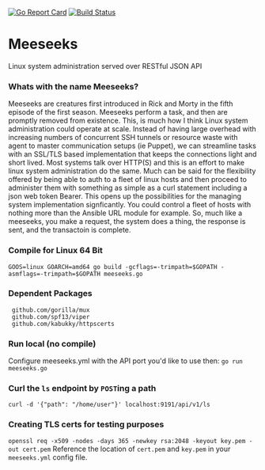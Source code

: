 [![Go Report Card](https://goreportcard.com/badge/github.com/mbach04/meeseeks)](https://goreportcard.com/report/github.com/mbach04/meeseeks)
[![Build Status](https://travis-ci.com/mbach04/meeseeks.svg?branch=master)](https://travis-ci.com/mbach04/meeseeks)

# Meeseeks
Linux system administration served over RESTful JSON API

### Whats with the name Meeseeks?
Meeseeks are creatures first introduced in Rick and Morty in the fifth episode of the first season. Meeseeks perform a task, and then are promptly removed from existence. This, is much how I think Linux system administration could operate at scale. Instead of having large overhead with increasing numbers of concurrent SSH tunnels or resource waste with agent to master communication setups (ie Puppet), we can streamline tasks with an SSL/TLS based implementation that keeps the connections light and short lived. Most systems talk over HTTP(S) and this is an effort to make linux system administration do the same. Much can be said for the flexibility offered by being able to auth to a fleet of linux hosts and then proceed to administer them with something as simple as a curl statement including a json web token Bearer. This opens up the possibilities for the managing system implementation signficantly. You could control a fleet of hosts with nothing more than the Ansible URL module for example. So, much like a meeseeks, you make a request, the system does a thing, the response is sent, and the transactoin is complete.


### Compile for Linux 64 Bit
`GOOS=linux GOARCH=amd64 go build -gcflags=-trimpath=$GOPATH -asmflags=-trimpath=$GOPATH meeseeks.go`

### Dependent Packages
```
 github.com/gorilla/mux
 github.com/spf13/viper
 github.com/kabukky/httpscerts
```

### Run local (no compile)
Configure meeseeks.yml with the API port you'd like to use then:
`go run meeseeks.go`

### Curl the `ls` endpoint by `POST`ing a path
`curl -d '{"path": "/home/user"}' localhost:9191/api/v1/ls`

### Creating TLS certs for testing purposes
```openssl req -x509 -nodes -days 365 -newkey rsa:2048 -keyout key.pem -out cert.pem```
Reference the location of `cert.pem` and `key.pem` in your `meeseeks.yml` config file.
